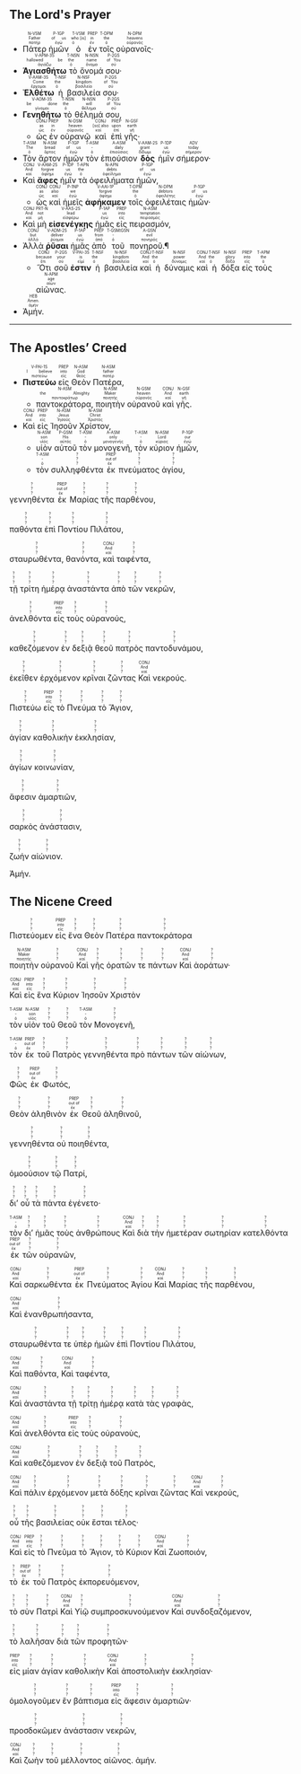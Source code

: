 ## The Lord's Prayer

- <RUBY><ruby><ruby>Πάτερ<rt>πατήρ</rt></ruby><rt>Father</rt></ruby><rt>N-VSM</rt></RUBY> <RUBY><ruby><ruby>ἡμῶν<rt>ἐγώ</rt></ruby><rt>of us</rt></ruby><rt>P-1GP</rt></RUBY> <RUBY><ruby><ruby>ὁ<rt>ὁ</rt></ruby><rt>who [is]</rt></ruby><rt>T-VSM</rt></RUBY> <RUBY><ruby><ruby>ἐν<rt>ἐν</rt></ruby><rt>in</rt></ruby><rt>PREP</rt></RUBY> <RUBY><ruby><ruby>τοῖς<rt>ὁ</rt></ruby><rt>the</rt></ruby><rt>T-DPM</rt></RUBY> <RUBY><ruby><ruby>οὐρανοῖς·<rt>οὐρανός</rt></ruby><rt>heavens</rt></ruby><rt>N-DPM</rt></RUBY> 
- <RUBY><ruby><ruby><strong>Ἁγιασθήτω</strong><rt>ἁγιάζω</rt></ruby><rt>hallowed be</rt></ruby><rt>V-APM-3S</rt></RUBY> <RUBY><ruby><ruby>τὸ<rt>ὁ</rt></ruby><rt>the</rt></ruby><rt>T-NSN</rt></RUBY> <RUBY><ruby><ruby>ὄνομά<rt>ὄνομα</rt></ruby><rt>name</rt></ruby><rt>N-NSN</rt></RUBY> <RUBY><ruby><ruby>σου·<rt>σύ</rt></ruby><rt>of You</rt></ruby><rt>P-2GS</rt></RUBY>
- <RUBY><ruby><ruby><strong>Ἐλθέτω</strong><rt>ἔρχομαι</rt></ruby><rt>Come</rt></ruby><rt>V-AAM-3S</rt></RUBY> <RUBY><ruby><ruby>ἡ<rt>ὁ</rt></ruby><rt>the</rt></ruby><rt>T-NSF</rt></RUBY> <RUBY><ruby><ruby>βασιλεία<rt>βασιλεία</rt></ruby><rt>kingdom</rt></ruby><rt>N-NSF</rt></RUBY> <RUBY><ruby><ruby>σου·<rt>σύ</rt></ruby><rt>of You</rt></ruby><rt>P-2GS</rt></RUBY> 
- <RUBY><ruby><ruby><strong>Γενηθήτω</strong><rt>γίνομαι</rt></ruby><rt>be done</rt></ruby><rt>V-AOM-3S</rt></RUBY> <RUBY><ruby><ruby>τὸ<rt>ὁ</rt></ruby><rt>the</rt></ruby><rt>T-NSN</rt></RUBY> <RUBY><ruby><ruby>θέλημά<rt>θέλημα</rt></ruby><rt>will</rt></ruby><rt>N-NSN</rt></RUBY> <RUBY><ruby><ruby>σου,<rt>σύ</rt></ruby><rt>of You</rt></ruby><rt>P-2GS</rt></RUBY> 
	- <RUBY><ruby><ruby>ὡς<rt>ὡς</rt></ruby><rt>as</rt></ruby><rt>CONJ</rt></RUBY> <RUBY><ruby><ruby>ἐν<rt>ἐν</rt></ruby><rt>in</rt></ruby><rt>PREP</rt></RUBY> <RUBY><ruby><ruby>οὐρανῷ<rt>οὐρανός</rt></ruby><rt>heaven</rt></ruby><rt>N-DSM</rt></RUBY> <RUBY><ruby><ruby>καὶ<rt>καί</rt></ruby><rt>[so] also</rt></ruby><rt>CONJ</rt></RUBY> <RUBY><ruby><ruby>ἐπὶ<rt>ἐπί</rt></ruby><rt>upon</rt></ruby><rt>PREP</rt></RUBY> <RUBY><ruby><ruby>γῆς·<rt>γῆ</rt></ruby><rt>earth</rt></ruby><rt>N-GSF</rt></RUBY> 
- <RUBY><ruby><ruby>Τὸν<rt>ὁ</rt></ruby><rt>The</rt></ruby><rt>T-ASM</rt></RUBY> <RUBY><ruby><ruby>ἄρτον<rt>ἄρτος</rt></ruby><rt>bread</rt></ruby><rt>N-ASM</rt></RUBY> <RUBY><ruby><ruby>ἡμῶν<rt>ἐγώ</rt></ruby><rt>of us</rt></ruby><rt>P-1GP</rt></RUBY> <RUBY><ruby><ruby>τὸν<rt>ὁ</rt></ruby><rt>-</rt></ruby><rt>T-ASM</rt></RUBY> <RUBY><ruby><ruby>ἐπιούσιον<rt>ἐπιούσιος</rt></ruby><rt>daily</rt></ruby><rt>A-ASM</rt></RUBY> <RUBY><ruby><ruby><strong>δὸς</strong><rt>δίδωμι</rt></ruby><rt>grant</rt></ruby><rt>V-AAM-2S</rt></RUBY> <RUBY><ruby><ruby>ἡμῖν<rt>ἐγώ</rt></ruby><rt>us</rt></ruby><rt>P-1DP</rt></RUBY> <RUBY><ruby><ruby>σήμερον·<rt>σήμερον</rt></ruby><rt>today</rt></ruby><rt>ADV</rt></RUBY> 
- <RUBY><ruby><ruby>Καὶ<rt>καί</rt></ruby><rt>And</rt></ruby><rt>CONJ</rt></RUBY> <RUBY><ruby><ruby><strong>ἄφες</strong><rt>ἀφίημι</rt></ruby><rt>forgive</rt></ruby><rt>V-AAM-2S</rt></RUBY> <RUBY><ruby><ruby>ἡμῖν<rt>ἐγώ</rt></ruby><rt>us</rt></ruby><rt>P-1DP</rt></RUBY> <RUBY><ruby><ruby>τὰ<rt>ὁ</rt></ruby><rt>the</rt></ruby><rt>T-APN</rt></RUBY> <RUBY><ruby><ruby>ὀφειλήματα<rt>ὀφείλημα</rt></ruby><rt>debts</rt></ruby><rt>N-APN</rt></RUBY> <RUBY><ruby><ruby>ἡμῶν,<rt>ἐγώ</rt></ruby><rt>of us</rt></ruby><rt>P-1GP</rt></RUBY> 
	- <RUBY><ruby><ruby>ὡς<rt>ὡς</rt></ruby><rt>as</rt></ruby><rt>CONJ</rt></RUBY> <RUBY><ruby><ruby>καὶ<rt>καί</rt></ruby><rt>also</rt></ruby><rt>CONJ</rt></RUBY> <RUBY><ruby><ruby>ἡμεῖς<rt>ἐγώ</rt></ruby><rt>we</rt></ruby><rt>P-1NP</rt></RUBY> <RUBY><ruby><ruby><strong>ἀφήκαμεν</strong><rt>ἀφίημι</rt></ruby><rt>forgive</rt></ruby><rt>V-AAI-1P</rt></RUBY> <RUBY><ruby><ruby>τοῖς<rt>ὁ</rt></ruby><rt>the</rt></ruby><rt>T-DPM</rt></RUBY> <RUBY><ruby><ruby>ὀφειλέταις<rt>ὀφειλέτης</rt></ruby><rt>debtors</rt></ruby><rt>N-DPM</rt></RUBY> <RUBY><ruby><ruby>ἡμῶν·<rt>ἐγώ</rt></ruby><rt>of us</rt></ruby><rt>P-1GP</rt></RUBY> 
- <RUBY><ruby><ruby>Καὶ<rt>καί</rt></ruby><rt>And</rt></ruby><rt>CONJ</rt></RUBY> <RUBY><ruby><ruby>μὴ<rt>μή</rt></ruby><rt>not</rt></ruby><rt>PRT-N</rt></RUBY> <RUBY><ruby><ruby><strong>εἰσενέγκῃς</strong><rt>εἰσφέρω</rt></ruby><rt>lead</rt></ruby><rt>V-AAS-2S</rt></RUBY> <RUBY><ruby><ruby>ἡμᾶς<rt>ἐγώ</rt></ruby><rt>us</rt></ruby><rt>P-1AP</rt></RUBY> <RUBY><ruby><ruby>εἰς<rt>εἰς</rt></ruby><rt>into</rt></ruby><rt>PREP</rt></RUBY> <RUBY><ruby><ruby>πειρασμόν,<rt>πειρασμός</rt></ruby><rt>temptation</rt></ruby><rt>N-ASM</rt></RUBY> 
- <RUBY><ruby><ruby>Ἀλλὰ<rt>ἀλλά</rt></ruby><rt>but</rt></ruby><rt>CONJ</rt></RUBY> <RUBY><ruby><ruby><strong>ῥῦσαι</strong><rt>ῥύομαι</rt></ruby><rt>deliver</rt></ruby><rt>V-ADM-2S</rt></RUBY> <RUBY><ruby><ruby>ἡμᾶς<rt>ἐγώ</rt></ruby><rt>us</rt></ruby><rt>P-1AP</rt></RUBY> <RUBY><ruby><ruby>ἀπὸ<rt>ἀπό</rt></ruby><rt>from</rt></ruby><rt>PREP</rt></RUBY> <RUBY><ruby><ruby>τοῦ<rt>ὁ</rt></ruby><rt>-</rt></ruby><rt>T-GSM⁞GSN</rt></RUBY> <RUBY><ruby><ruby>πονηροῦ.¶<rt>πονηρός</rt></ruby><rt>evil</rt></ruby><rt>A-GSN</rt></RUBY> 
	- <RUBY><ruby><ruby>Ὅτι<rt>ὅτι</rt></ruby><rt>because</rt></ruby><rt>CONJ</rt></RUBY> <RUBY><ruby><ruby>σοῦ<rt>σύ</rt></ruby><rt>your</rt></ruby><rt>P-2GS</rt></RUBY> <RUBY><ruby><ruby><strong>ἐστιν</strong><rt>εἰμί</rt></ruby><rt>is</rt></ruby><rt>V-PAI-3S</rt></RUBY> <RUBY><ruby><ruby>ἡ<rt>ὁ</rt></ruby><rt>the</rt></ruby><rt>T-NSF</rt></RUBY> <RUBY><ruby><ruby>βασιλεία<rt>βασιλεία</rt></ruby><rt>kingdom</rt></ruby><rt>N-NSF</rt></RUBY> <RUBY><ruby><ruby>καὶ<rt>καί</rt></ruby><rt>And</rt></ruby><rt>CONJ</rt></RUBY> <RUBY><ruby><ruby>ἡ<rt>ὁ</rt></ruby><rt>the</rt></ruby><rt>T-NSF</rt></RUBY> <RUBY><ruby><ruby>δύναμις<rt>δύναμις</rt></ruby><rt>power</rt></ruby><rt>N-NSF</rt></RUBY> <RUBY><ruby><ruby>καὶ<rt>καί</rt></ruby><rt>And</rt></ruby><rt>CONJ</rt></RUBY> <RUBY><ruby><ruby>ἡ<rt>ὁ</rt></ruby><rt>the</rt></ruby><rt>T-NSF</rt></RUBY> <RUBY><ruby><ruby>δόξα<rt>δόξα</rt></ruby><rt>glory</rt></ruby><rt>N-NSF</rt></RUBY> <RUBY><ruby><ruby>εἰς<rt>εἰς</rt></ruby><rt>into</rt></ruby><rt>PREP</rt></RUBY> <RUBY><ruby><ruby>τοὺς<rt>ὁ</rt></ruby><rt>the</rt></ruby><rt>T-APM</rt></RUBY> <RUBY><ruby><ruby>αἰῶνας.<rt>αἰών</rt></ruby><rt>age</rt></ruby><rt>N-APM</rt></RUBY>
- <RUBY><ruby><ruby>Ἀμήν.<rt>ἀμήν</rt></ruby><rt>Amen.</rt></ruby><rt>HEB</rt></RUBY>

<div style='page-break-after: always;'></div>

---

## The Apostles’ Creed
- <RUBY><ruby><ruby><strong>Πιστεύω</strong><rt>πιστεύω</rt></ruby><rt>I believe</rt></ruby><rt>V-PAI-1S</rt></RUBY> <RUBY><ruby><ruby>εἰς<rt>εἰς</rt></ruby><rt>into</rt></ruby><rt>PREP</rt></RUBY> <RUBY><ruby><ruby>Θεὸν<rt>θεός</rt></ruby><rt>God</rt></ruby><rt>N-ASM</rt></RUBY> <RUBY><ruby><ruby>Πατέρα,<rt>πατέρ</rt></ruby><rt>father</rt></ruby><rt>N-ASM</rt></RUBY> 
	- <RUBY><ruby><ruby>παντοκράτορα,<rt>παντοκράτωρ</rt></ruby><rt>the Almighty</rt></ruby><rt>N-ASM</rt></RUBY> <RUBY><ruby><ruby>ποιητὴν<rt>ποιητής</rt></ruby><rt>Maker</rt></ruby><rt>N-ASM</rt></RUBY> <RUBY><ruby><ruby>οὐρανοῦ<rt>οὐρανός</rt></ruby><rt>heaven</rt></ruby><rt>N-GSM</rt></RUBY> <RUBY><ruby><ruby>καὶ<rt>καί</rt></ruby><rt>And</rt></ruby><rt>CONJ</rt></RUBY> <RUBY><ruby><ruby>γῆς.<rt>γῆ</rt></ruby><rt>earth</rt></ruby><rt>N-GSF</rt></RUBY>
- <RUBY><ruby><ruby>Καὶ<rt>καί</rt></ruby><rt>And</rt></ruby><rt>CONJ</rt></RUBY> <RUBY><ruby><ruby>εἰς<rt>εἰς</rt></ruby><rt>into</rt></ruby><rt>PREP</rt></RUBY> <RUBY><ruby><ruby>Ἰησοῦν<rt>Ἰησοῦς</rt></ruby><rt>Jesus</rt></ruby><rt>N-ASM</rt></RUBY> <RUBY><ruby><ruby>Χρίστον,<rt>Χριστός</rt></ruby><rt>Christ</rt></ruby><rt>N-ASM</rt></RUBY> 
	- <RUBY><ruby><ruby>υἱὸν<rt>υἱός</rt></ruby><rt>son</rt></ruby><rt>N-ASM</rt></RUBY> <RUBY><ruby><ruby>αὐτοῦ<rt>αὐτός</rt></ruby><rt>His</rt></ruby><rt>P-GSM</rt></RUBY> <RUBY><ruby><ruby>τὸν<rt>ὁ</rt></ruby><rt>-</rt></ruby><rt>T-ASM</rt></RUBY> <RUBY><ruby><ruby>μονογενῆ,<rt>μονογενής</rt></ruby><rt>only</rt></ruby><rt>A-ASM</rt></RUBY> <RUBY><ruby><ruby>τὸν<rt>ὁ</rt></ruby><rt>-</rt></ruby><rt>T-ASM</rt></RUBY> <RUBY><ruby><ruby>κύριον<rt>κύριος</rt></ruby><rt>Lord</rt></ruby><rt>N-ASM</rt></RUBY> <RUBY><ruby><ruby>ἡμῶν,<rt>ἐγώ</rt></ruby><rt>our</rt></ruby><rt>P-1GP</rt></RUBY> 
	- <RUBY><ruby><ruby>τὸν<rt>ὁ</rt></ruby><rt>-</rt></ruby><rt>T-ASM</rt></RUBY> <RUBY><ruby><ruby>συλληφθέντα<rt>?</rt></ruby><rt>?</rt></ruby><rt>?</rt></RUBY> <RUBY><ruby><ruby>ἐκ<rt>ἐκ</rt></ruby><rt>out of</rt></ruby><rt>PREP</rt></RUBY> <RUBY><ruby><ruby>πνεύματος<rt>?</rt></ruby><rt>?</rt></ruby><rt>?</rt></RUBY> <RUBY><ruby><ruby>ἁγίου,<rt>?</rt></ruby><rt>?</rt></ruby><rt>?</rt></RUBY> 

 <RUBY><ruby><ruby>γεννηθέντα<rt>?</rt></ruby><rt>?</rt></ruby><rt>?</rt></RUBY> <RUBY><ruby><ruby>ἐκ<rt>ἐκ</rt></ruby><rt>out of</rt></ruby><rt>PREP</rt></RUBY> <RUBY><ruby><ruby>Μαρίας<rt>?</rt></ruby><rt>?</rt></ruby><rt>?</rt></RUBY> <RUBY><ruby><ruby>τῆς<rt>?</rt></ruby><rt>?</rt></ruby><rt>?</rt></RUBY> <RUBY><ruby><ruby>παρθένου,<rt>?</rt></ruby><rt>?</rt></ruby><rt>?</rt></RUBY> 

 <RUBY><ruby><ruby>παθόντα<rt>?</rt></ruby><rt>?</rt></ruby><rt>?</rt></RUBY> <RUBY><ruby><ruby>ἐπὶ<rt>?</rt></ruby><rt>?</rt></ruby><rt>?</rt></RUBY> <RUBY><ruby><ruby>Ποντίου<rt>?</rt></ruby><rt>?</rt></ruby><rt>?</rt></RUBY> <RUBY><ruby><ruby>Πιλάτου,<rt>?</rt></ruby><rt>?</rt></ruby><rt>?</rt></RUBY> 

 <RUBY><ruby><ruby>σταυρωθέντα,<rt>?</rt></ruby><rt>?</rt></ruby><rt>?</rt></RUBY> <RUBY><ruby><ruby>θανόντα,<rt>?</rt></ruby><rt>?</rt></ruby><rt>?</rt></RUBY> <RUBY><ruby><ruby>καὶ<rt>καί</rt></ruby><rt>And</rt></ruby><rt>CONJ</rt></RUBY> <RUBY><ruby><ruby>ταφέντα,<rt>?</rt></ruby><rt>?</rt></ruby><rt>?</rt></RUBY> 

 <RUBY><ruby><ruby>τῇ<rt>?</rt></ruby><rt>?</rt></ruby><rt>?</rt></RUBY> <RUBY><ruby><ruby>τρίτη<rt>?</rt></ruby><rt>?</rt></ruby><rt>?</rt></RUBY> <RUBY><ruby><ruby>ἡμέρᾳ<rt>?</rt></ruby><rt>?</rt></ruby><rt>?</rt></RUBY> <RUBY><ruby><ruby>ἀναστάντα<rt>?</rt></ruby><rt>?</rt></ruby><rt>?</rt></RUBY> <RUBY><ruby><ruby>ἀπὸ<rt>?</rt></ruby><rt>?</rt></ruby><rt>?</rt></RUBY> <RUBY><ruby><ruby>τῶν<rt>?</rt></ruby><rt>?</rt></ruby><rt>?</rt></RUBY> <RUBY><ruby><ruby>νεκρῶν,<rt>?</rt></ruby><rt>?</rt></ruby><rt>?</rt></RUBY> 

 <RUBY><ruby><ruby>ἀνελθόντα<rt>?</rt></ruby><rt>?</rt></ruby><rt>?</rt></RUBY> <RUBY><ruby><ruby>εἰς<rt>εἰς</rt></ruby><rt>into</rt></ruby><rt>PREP</rt></RUBY> <RUBY><ruby><ruby>τοὺς<rt>?</rt></ruby><rt>?</rt></ruby><rt>?</rt></RUBY> <RUBY><ruby><ruby>οὐρανούς,<rt>?</rt></ruby><rt>?</rt></ruby><rt>?</rt></RUBY> 

 <RUBY><ruby><ruby>καθεζόμενον<rt>?</rt></ruby><rt>?</rt></ruby><rt>?</rt></RUBY> <RUBY><ruby><ruby>ἐν<rt>?</rt></ruby><rt>?</rt></ruby><rt>?</rt></RUBY> <RUBY><ruby><ruby>δεξιᾷ<rt>?</rt></ruby><rt>?</rt></ruby><rt>?</rt></RUBY> <RUBY><ruby><ruby>θεοῦ<rt>?</rt></ruby><rt>?</rt></ruby><rt>?</rt></RUBY> <RUBY><ruby><ruby>πατρὸς<rt>?</rt></ruby><rt>?</rt></ruby><rt>?</rt></RUBY> <RUBY><ruby><ruby>παντοδυνάμου,<rt>?</rt></ruby><rt>?</rt></ruby><rt>?</rt></RUBY> 

 <RUBY><ruby><ruby>ἐκεῖθεν<rt>?</rt></ruby><rt>?</rt></ruby><rt>?</rt></RUBY> <RUBY><ruby><ruby>ἐρχόμενον<rt>?</rt></ruby><rt>?</rt></ruby><rt>?</rt></RUBY> <RUBY><ruby><ruby>κρῖναι<rt>?</rt></ruby><rt>?</rt></ruby><rt>?</rt></RUBY> <RUBY><ruby><ruby>ζῶντας<rt>?</rt></ruby><rt>?</rt></ruby><rt>?</rt></RUBY> <RUBY><ruby><ruby>Καὶ<rt>καί</rt></ruby><rt>And</rt></ruby><rt>CONJ</rt></RUBY> νεκρούς.

  

<RUBY><ruby><ruby>Πιστεύω<rt>?</rt></ruby><rt>?</rt></ruby><rt>?</rt></RUBY> <RUBY><ruby><ruby>εἰς<rt>εἰς</rt></ruby><rt>into</rt></ruby><rt>PREP</rt></RUBY> <RUBY><ruby><ruby>τὸ<rt>?</rt></ruby><rt>?</rt></ruby><rt>?</rt></RUBY> <RUBY><ruby><ruby>Πνεύμα<rt>?</rt></ruby><rt>?</rt></ruby><rt>?</rt></RUBY> <RUBY><ruby><ruby>τὸ<rt>?</rt></ruby><rt>?</rt></ruby><rt>?</rt></RUBY> <RUBY><ruby><ruby>Ἅγιον,<rt>?</rt></ruby><rt>?</rt></ruby><rt>?</rt></RUBY> 

<RUBY><ruby><ruby>ἁγίαν<rt>?</rt></ruby><rt>?</rt></ruby><rt>?</rt></RUBY> <RUBY><ruby><ruby>καθολικὴν<rt>?</rt></ruby><rt>?</rt></ruby><rt>?</rt></RUBY> <RUBY><ruby><ruby>ἐκκλησίαν,<rt>?</rt></ruby><rt>?</rt></ruby><rt>?</rt></RUBY> 

<RUBY><ruby><ruby>ἁγίων<rt>?</rt></ruby><rt>?</rt></ruby><rt>?</rt></RUBY> <RUBY><ruby><ruby>κοινωνίαν,<rt>?</rt></ruby><rt>?</rt></ruby><rt>?</rt></RUBY> 

<RUBY><ruby><ruby>ἄφεσιν<rt>?</rt></ruby><rt>?</rt></ruby><rt>?</rt></RUBY> <RUBY><ruby><ruby>ἁμαρτιῶν,<rt>?</rt></ruby><rt>?</rt></ruby><rt>?</rt></RUBY> 

<RUBY><ruby><ruby>σαρκὸς<rt>?</rt></ruby><rt>?</rt></ruby><rt>?</rt></RUBY> <RUBY><ruby><ruby>ἀνάστασιν,<rt>?</rt></ruby><rt>?</rt></ruby><rt>?</rt></RUBY> 

<RUBY><ruby><ruby>ζωήν<rt>?</rt></ruby><rt>?</rt></ruby><rt>?</rt></RUBY> <RUBY><ruby><ruby>αἰώνιον.<rt>?</rt></ruby><rt>?</rt></ruby><rt>?</rt></RUBY> 

Ἀμήν.



## The Nicene Creed

<RUBY><ruby><ruby>Πιστεύομεν<rt>?</rt></ruby><rt>?</rt></ruby><rt>?</rt></RUBY> <RUBY><ruby><ruby>εἰς<rt>εἰς</rt></ruby><rt>into</rt></ruby><rt>PREP</rt></RUBY> <RUBY><ruby><ruby>ἕνα<rt>?</rt></ruby><rt>?</rt></ruby><rt>?</rt></RUBY> <RUBY><ruby><ruby>Θεὸν<rt>?</rt></ruby><rt>?</rt></ruby><rt>?</rt></RUBY> <RUBY><ruby><ruby>Πατέρα<rt>?</rt></ruby><rt>?</rt></ruby><rt>?</rt></RUBY> <RUBY><ruby><ruby>παντοκράτορα<rt>?</rt></ruby><rt>?</rt></ruby><rt>?</rt></RUBY> 

<RUBY><ruby><ruby>ποιητὴν<rt>ποιητής</rt></ruby><rt>Maker</rt></ruby><rt>N-ASM</rt></RUBY> <RUBY><ruby><ruby>οὐρανοῦ<rt>?</rt></ruby><rt>?</rt></ruby><rt>?</rt></RUBY> <RUBY><ruby><ruby>Καὶ<rt>καί</rt></ruby><rt>And</rt></ruby><rt>CONJ</rt></RUBY> <RUBY><ruby><ruby>γῆς<rt>?</rt></ruby><rt>?</rt></ruby><rt>?</rt></RUBY> <RUBY><ruby><ruby>ὁρατῶν<rt>?</rt></ruby><rt>?</rt></ruby><rt>?</rt></RUBY> <RUBY><ruby><ruby>τε<rt>?</rt></ruby><rt>?</rt></ruby><rt>?</rt></RUBY> <RUBY><ruby><ruby>πάντων<rt>?</rt></ruby><rt>?</rt></ruby><rt>?</rt></RUBY> <RUBY><ruby><ruby>Καὶ<rt>καί</rt></ruby><rt>And</rt></ruby><rt>CONJ</rt></RUBY> <RUBY><ruby><ruby>ἀοράτων·<rt>?</rt></ruby><rt>?</rt></ruby><rt>?</rt></RUBY> 

<RUBY><ruby><ruby>Καὶ<rt>καί</rt></ruby><rt>And</rt></ruby><rt>CONJ</rt></RUBY> <RUBY><ruby><ruby>εἰς<rt>εἰς</rt></ruby><rt>into</rt></ruby><rt>PREP</rt></RUBY> <RUBY><ruby><ruby>ἕνα<rt>?</rt></ruby><rt>?</rt></ruby><rt>?</rt></RUBY> <RUBY><ruby><ruby>Κύριον<rt>?</rt></ruby><rt>?</rt></ruby><rt>?</rt></RUBY> <RUBY><ruby><ruby>Ἰησοῦν<rt>?</rt></ruby><rt>?</rt></ruby><rt>?</rt></RUBY> <RUBY><ruby><ruby>Χριστὸν<rt>?</rt></ruby><rt>?</rt></ruby><rt>?</rt></RUBY> 

<RUBY><ruby><ruby>τὸν<rt>ὁ</rt></ruby><rt>-</rt></ruby><rt>T-ASM</rt></RUBY> <RUBY><ruby><ruby>υἱὸν<rt>υἱός</rt></ruby><rt>son</rt></ruby><rt>N-ASM</rt></RUBY> <RUBY><ruby><ruby>τοῦ<rt>?</rt></ruby><rt>?</rt></ruby><rt>?</rt></RUBY> <RUBY><ruby><ruby>Θεοῦ<rt>?</rt></ruby><rt>?</rt></ruby><rt>?</rt></RUBY> <RUBY><ruby><ruby>τὸν<rt>ὁ</rt></ruby><rt>-</rt></ruby><rt>T-ASM</rt></RUBY> <RUBY><ruby><ruby>Μονογενῆ,<rt>?</rt></ruby><rt>?</rt></ruby><rt>?</rt></RUBY> 

<RUBY><ruby><ruby>τὸν<rt>ὁ</rt></ruby><rt>-</rt></ruby><rt>T-ASM</rt></RUBY> <RUBY><ruby><ruby>ἐκ<rt>ἐκ</rt></ruby><rt>out of</rt></ruby><rt>PREP</rt></RUBY> <RUBY><ruby><ruby>τοῦ<rt>?</rt></ruby><rt>?</rt></ruby><rt>?</rt></RUBY> <RUBY><ruby><ruby>Πατρὸς<rt>?</rt></ruby><rt>?</rt></ruby><rt>?</rt></RUBY> <RUBY><ruby><ruby>γεννηθέντα<rt>?</rt></ruby><rt>?</rt></ruby><rt>?</rt></RUBY> <RUBY><ruby><ruby>πρὸ<rt>?</rt></ruby><rt>?</rt></ruby><rt>?</rt></RUBY> <RUBY><ruby><ruby>πάντων<rt>?</rt></ruby><rt>?</rt></ruby><rt>?</rt></RUBY> <RUBY><ruby><ruby>τῶν<rt>?</rt></ruby><rt>?</rt></ruby><rt>?</rt></RUBY> <RUBY><ruby><ruby>αἰώνων,<rt>?</rt></ruby><rt>?</rt></ruby><rt>?</rt></RUBY> 

<RUBY><ruby><ruby>Φῶς<rt>?</rt></ruby><rt>?</rt></ruby><rt>?</rt></RUBY> <RUBY><ruby><ruby>ἐκ<rt>ἐκ</rt></ruby><rt>out of</rt></ruby><rt>PREP</rt></RUBY> <RUBY><ruby><ruby>Φωτός,<rt>?</rt></ruby><rt>?</rt></ruby><rt>?</rt></RUBY> 

<RUBY><ruby><ruby>Θεὸν<rt>?</rt></ruby><rt>?</rt></ruby><rt>?</rt></RUBY> <RUBY><ruby><ruby>ἀληθινὸν<rt>?</rt></ruby><rt>?</rt></ruby><rt>?</rt></RUBY> <RUBY><ruby><ruby>ἐκ<rt>ἐκ</rt></ruby><rt>out of</rt></ruby><rt>PREP</rt></RUBY> <RUBY><ruby><ruby>Θεοῦ<rt>?</rt></ruby><rt>?</rt></ruby><rt>?</rt></RUBY> <RUBY><ruby><ruby>ἀληθινοῦ,<rt>?</rt></ruby><rt>?</rt></ruby><rt>?</rt></RUBY> 

<RUBY><ruby><ruby>γεννηθέντα<rt>?</rt></ruby><rt>?</rt></ruby><rt>?</rt></RUBY> <RUBY><ruby><ruby>οὐ<rt>?</rt></ruby><rt>?</rt></ruby><rt>?</rt></RUBY> <RUBY><ruby><ruby>ποιηθέντα,<rt>?</rt></ruby><rt>?</rt></ruby><rt>?</rt></RUBY> 

<RUBY><ruby><ruby>ὁμοούσιον<rt>?</rt></ruby><rt>?</rt></ruby><rt>?</rt></RUBY> <RUBY><ruby><ruby>τῷ<rt>?</rt></ruby><rt>?</rt></ruby><rt>?</rt></RUBY> <RUBY><ruby><ruby>Πατρί,<rt>?</rt></ruby><rt>?</rt></ruby><rt>?</rt></RUBY> 

<RUBY><ruby><ruby>δι’<rt>?</rt></ruby><rt>?</rt></ruby><rt>?</rt></RUBY> <RUBY><ruby><ruby>οὗ<rt>?</rt></ruby><rt>?</rt></ruby><rt>?</rt></RUBY> <RUBY><ruby><ruby>τὰ<rt>?</rt></ruby><rt>?</rt></ruby><rt>?</rt></RUBY> <RUBY><ruby><ruby>πάντα<rt>?</rt></ruby><rt>?</rt></ruby><rt>?</rt></RUBY> <RUBY><ruby><ruby>ἐγένετο·<rt>?</rt></ruby><rt>?</rt></ruby><rt>?</rt></RUBY> 

<RUBY><ruby><ruby>τὸν<rt>ὁ</rt></ruby><rt>-</rt></ruby><rt>T-ASM</rt></RUBY> <RUBY><ruby><ruby>δι’<rt>?</rt></ruby><rt>?</rt></ruby><rt>?</rt></RUBY> <RUBY><ruby><ruby>ἡμᾶς<rt>?</rt></ruby><rt>?</rt></ruby><rt>?</rt></RUBY> <RUBY><ruby><ruby>τοὺς<rt>?</rt></ruby><rt>?</rt></ruby><rt>?</rt></RUBY> <RUBY><ruby><ruby>ἀνθρώπους<rt>?</rt></ruby><rt>?</rt></ruby><rt>?</rt></RUBY> <RUBY><ruby><ruby>Καὶ<rt>καί</rt></ruby><rt>And</rt></ruby><rt>CONJ</rt></RUBY> <RUBY><ruby><ruby>διὰ<rt>?</rt></ruby><rt>?</rt></ruby><rt>?</rt></RUBY> <RUBY><ruby><ruby>τὴν<rt>?</rt></ruby><rt>?</rt></ruby><rt>?</rt></RUBY> <RUBY><ruby><ruby>ἡμετέραν<rt>?</rt></ruby><rt>?</rt></ruby><rt>?</rt></RUBY> <RUBY><ruby><ruby>σωτηρίαν<rt>?</rt></ruby><rt>?</rt></ruby><rt>?</rt></RUBY> <RUBY><ruby><ruby>κατελθόντα<rt>?</rt></ruby><rt>?</rt></ruby><rt>?</rt></RUBY> <RUBY><ruby><ruby>ἐκ<rt>ἐκ</rt></ruby><rt>out of</rt></ruby><rt>PREP</rt></RUBY> <RUBY><ruby><ruby>τῶν<rt>?</rt></ruby><rt>?</rt></ruby><rt>?</rt></RUBY> <RUBY><ruby><ruby>οὐρανῶν,<rt>?</rt></ruby><rt>?</rt></ruby><rt>?</rt></RUBY> 

<RUBY><ruby><ruby>Καὶ<rt>καί</rt></ruby><rt>And</rt></ruby><rt>CONJ</rt></RUBY> <RUBY><ruby><ruby>σαρκωθέντα<rt>?</rt></ruby><rt>?</rt></ruby><rt>?</rt></RUBY> <RUBY><ruby><ruby>ἐκ<rt>ἐκ</rt></ruby><rt>out of</rt></ruby><rt>PREP</rt></RUBY> <RUBY><ruby><ruby>Πνεύματος<rt>?</rt></ruby><rt>?</rt></ruby><rt>?</rt></RUBY> <RUBY><ruby><ruby>Ἁγίου<rt>?</rt></ruby><rt>?</rt></ruby><rt>?</rt></RUBY> <RUBY><ruby><ruby>Καὶ<rt>καί</rt></ruby><rt>And</rt></ruby><rt>CONJ</rt></RUBY> <RUBY><ruby><ruby>Μαρίας<rt>?</rt></ruby><rt>?</rt></ruby><rt>?</rt></RUBY> <RUBY><ruby><ruby>τῆς<rt>?</rt></ruby><rt>?</rt></ruby><rt>?</rt></RUBY> <RUBY><ruby><ruby>παρθένου,<rt>?</rt></ruby><rt>?</rt></ruby><rt>?</rt></RUBY> 

<RUBY><ruby><ruby>Καὶ<rt>καί</rt></ruby><rt>And</rt></ruby><rt>CONJ</rt></RUBY> <RUBY><ruby><ruby>ἐνανθρωπήσαντα,<rt>?</rt></ruby><rt>?</rt></ruby><rt>?</rt></RUBY> 

<RUBY><ruby><ruby>σταυρωθέντα<rt>?</rt></ruby><rt>?</rt></ruby><rt>?</rt></RUBY> <RUBY><ruby><ruby>τε<rt>?</rt></ruby><rt>?</rt></ruby><rt>?</rt></RUBY> <RUBY><ruby><ruby>ὑπὲρ<rt>?</rt></ruby><rt>?</rt></ruby><rt>?</rt></RUBY> <RUBY><ruby><ruby>ἡμῶν<rt>?</rt></ruby><rt>?</rt></ruby><rt>?</rt></RUBY> <RUBY><ruby><ruby>ἐπὶ<rt>?</rt></ruby><rt>?</rt></ruby><rt>?</rt></RUBY> <RUBY><ruby><ruby>Ποντίου<rt>?</rt></ruby><rt>?</rt></ruby><rt>?</rt></RUBY> <RUBY><ruby><ruby>Πιλάτου,<rt>?</rt></ruby><rt>?</rt></ruby><rt>?</rt></RUBY> 

<RUBY><ruby><ruby>Καὶ<rt>καί</rt></ruby><rt>And</rt></ruby><rt>CONJ</rt></RUBY> <RUBY><ruby><ruby>παθόντα,<rt>?</rt></ruby><rt>?</rt></ruby><rt>?</rt></RUBY> <RUBY><ruby><ruby>Καὶ<rt>καί</rt></ruby><rt>And</rt></ruby><rt>CONJ</rt></RUBY> <RUBY><ruby><ruby>ταφέντα,<rt>?</rt></ruby><rt>?</rt></ruby><rt>?</rt></RUBY> 

<RUBY><ruby><ruby>Καὶ<rt>καί</rt></ruby><rt>And</rt></ruby><rt>CONJ</rt></RUBY> <RUBY><ruby><ruby>ἀναστάντα<rt>?</rt></ruby><rt>?</rt></ruby><rt>?</rt></RUBY> <RUBY><ruby><ruby>τῇ<rt>?</rt></ruby><rt>?</rt></ruby><rt>?</rt></RUBY> <RUBY><ruby><ruby>τρίτῃ<rt>?</rt></ruby><rt>?</rt></ruby><rt>?</rt></RUBY> <RUBY><ruby><ruby>ἡμέρᾳ<rt>?</rt></ruby><rt>?</rt></ruby><rt>?</rt></RUBY> <RUBY><ruby><ruby>κατὰ<rt>?</rt></ruby><rt>?</rt></ruby><rt>?</rt></RUBY> <RUBY><ruby><ruby>τὰς<rt>?</rt></ruby><rt>?</rt></ruby><rt>?</rt></RUBY> <RUBY><ruby><ruby>γραφὰς,<rt>?</rt></ruby><rt>?</rt></ruby><rt>?</rt></RUBY> 

<RUBY><ruby><ruby>Καὶ<rt>καί</rt></ruby><rt>And</rt></ruby><rt>CONJ</rt></RUBY> <RUBY><ruby><ruby>ἀνελθόντα<rt>?</rt></ruby><rt>?</rt></ruby><rt>?</rt></RUBY> <RUBY><ruby><ruby>εἰς<rt>εἰς</rt></ruby><rt>into</rt></ruby><rt>PREP</rt></RUBY> <RUBY><ruby><ruby>τοὺς<rt>?</rt></ruby><rt>?</rt></ruby><rt>?</rt></RUBY> <RUBY><ruby><ruby>οὐρανοὺς,<rt>?</rt></ruby><rt>?</rt></ruby><rt>?</rt></RUBY> 

<RUBY><ruby><ruby>Καὶ<rt>καί</rt></ruby><rt>And</rt></ruby><rt>CONJ</rt></RUBY> <RUBY><ruby><ruby>καθεζόμενον<rt>?</rt></ruby><rt>?</rt></ruby><rt>?</rt></RUBY> <RUBY><ruby><ruby>ἐν<rt>?</rt></ruby><rt>?</rt></ruby><rt>?</rt></RUBY> <RUBY><ruby><ruby>δεξιᾷ<rt>?</rt></ruby><rt>?</rt></ruby><rt>?</rt></RUBY> <RUBY><ruby><ruby>τοῦ<rt>?</rt></ruby><rt>?</rt></ruby><rt>?</rt></RUBY> <RUBY><ruby><ruby>Πατρὸς,<rt>?</rt></ruby><rt>?</rt></ruby><rt>?</rt></RUBY> 

<RUBY><ruby><ruby>Καὶ<rt>καί</rt></ruby><rt>And</rt></ruby><rt>CONJ</rt></RUBY> <RUBY><ruby><ruby>πάλιν<rt>?</rt></ruby><rt>?</rt></ruby><rt>?</rt></RUBY> <RUBY><ruby><ruby>ἐρχόμενον<rt>?</rt></ruby><rt>?</rt></ruby><rt>?</rt></RUBY> <RUBY><ruby><ruby>μετὰ<rt>?</rt></ruby><rt>?</rt></ruby><rt>?</rt></RUBY> <RUBY><ruby><ruby>δόξης<rt>?</rt></ruby><rt>?</rt></ruby><rt>?</rt></RUBY> <RUBY><ruby><ruby>κρῖναι<rt>?</rt></ruby><rt>?</rt></ruby><rt>?</rt></RUBY> <RUBY><ruby><ruby>ζῶντας<rt>?</rt></ruby><rt>?</rt></ruby><rt>?</rt></RUBY> <RUBY><ruby><ruby>Καὶ<rt>καί</rt></ruby><rt>And</rt></ruby><rt>CONJ</rt></RUBY> <RUBY><ruby><ruby>νεκρούς,<rt>?</rt></ruby><rt>?</rt></ruby><rt>?</rt></RUBY> 

<RUBY><ruby><ruby>οὗ<rt>?</rt></ruby><rt>?</rt></ruby><rt>?</rt></RUBY> <RUBY><ruby><ruby>τῆς<rt>?</rt></ruby><rt>?</rt></ruby><rt>?</rt></RUBY> <RUBY><ruby><ruby>βασιλείας<rt>?</rt></ruby><rt>?</rt></ruby><rt>?</rt></RUBY> <RUBY><ruby><ruby>οὐκ<rt>?</rt></ruby><rt>?</rt></ruby><rt>?</rt></RUBY> <RUBY><ruby><ruby>ἔσται<rt>?</rt></ruby><rt>?</rt></ruby><rt>?</rt></RUBY> <RUBY><ruby><ruby>τέλος·<rt>?</rt></ruby><rt>?</rt></ruby><rt>?</rt></RUBY> 

<RUBY><ruby><ruby>Καὶ<rt>καί</rt></ruby><rt>And</rt></ruby><rt>CONJ</rt></RUBY> <RUBY><ruby><ruby>εἰς<rt>εἰς</rt></ruby><rt>into</rt></ruby><rt>PREP</rt></RUBY> <RUBY><ruby><ruby>τὸ<rt>?</rt></ruby><rt>?</rt></ruby><rt>?</rt></RUBY> <RUBY><ruby><ruby>Πνεῦμα<rt>?</rt></ruby><rt>?</rt></ruby><rt>?</rt></RUBY> <RUBY><ruby><ruby>τὸ<rt>?</rt></ruby><rt>?</rt></ruby><rt>?</rt></RUBY> <RUBY><ruby><ruby>Ἅγιον,<rt>?</rt></ruby><rt>?</rt></ruby><rt>?</rt></RUBY> <RUBY><ruby><ruby>τὸ<rt>?</rt></ruby><rt>?</rt></ruby><rt>?</rt></RUBY> <RUBY><ruby><ruby>Κύριον<rt>?</rt></ruby><rt>?</rt></ruby><rt>?</rt></RUBY> <RUBY><ruby><ruby>Καὶ<rt>καί</rt></ruby><rt>And</rt></ruby><rt>CONJ</rt></RUBY> <RUBY><ruby><ruby>Ζωοποιόν,<rt>?</rt></ruby><rt>?</rt></ruby><rt>?</rt></RUBY> 

<RUBY><ruby><ruby>τὸ<rt>?</rt></ruby><rt>?</rt></ruby><rt>?</rt></RUBY> <RUBY><ruby><ruby>ἐκ<rt>ἐκ</rt></ruby><rt>out of</rt></ruby><rt>PREP</rt></RUBY> <RUBY><ruby><ruby>τοῦ<rt>?</rt></ruby><rt>?</rt></ruby><rt>?</rt></RUBY> <RUBY><ruby><ruby>Πατρὸς<rt>?</rt></ruby><rt>?</rt></ruby><rt>?</rt></RUBY> <RUBY><ruby><ruby>ἐκπορευόμενον,<rt>?</rt></ruby><rt>?</rt></ruby><rt>?</rt></RUBY> 

<RUBY><ruby><ruby>τὸ<rt>?</rt></ruby><rt>?</rt></ruby><rt>?</rt></RUBY> <RUBY><ruby><ruby>σὺν<rt>?</rt></ruby><rt>?</rt></ruby><rt>?</rt></RUBY> <RUBY><ruby><ruby>Πατρὶ<rt>?</rt></ruby><rt>?</rt></ruby><rt>?</rt></RUBY> <RUBY><ruby><ruby>Καὶ<rt>καί</rt></ruby><rt>And</rt></ruby><rt>CONJ</rt></RUBY> <RUBY><ruby><ruby>Υἱῷ<rt>?</rt></ruby><rt>?</rt></ruby><rt>?</rt></RUBY> <RUBY><ruby><ruby>συμπροσκυνούμενον<rt>?</rt></ruby><rt>?</rt></ruby><rt>?</rt></RUBY> <RUBY><ruby><ruby>Καὶ<rt>καί</rt></ruby><rt>And</rt></ruby><rt>CONJ</rt></RUBY> <RUBY><ruby><ruby>συνδοξαζόμενον,<rt>?</rt></ruby><rt>?</rt></ruby><rt>?</rt></RUBY> 

<RUBY><ruby><ruby>τὸ<rt>?</rt></ruby><rt>?</rt></ruby><rt>?</rt></RUBY> <RUBY><ruby><ruby>λαλῆσαν<rt>?</rt></ruby><rt>?</rt></ruby><rt>?</rt></RUBY> <RUBY><ruby><ruby>διὰ<rt>?</rt></ruby><rt>?</rt></ruby><rt>?</rt></RUBY> <RUBY><ruby><ruby>τῶν<rt>?</rt></ruby><rt>?</rt></ruby><rt>?</rt></RUBY> <RUBY><ruby><ruby>προφητῶν·<rt>?</rt></ruby><rt>?</rt></ruby><rt>?</rt></RUBY> 

<RUBY><ruby><ruby>εἰς<rt>εἰς</rt></ruby><rt>into</rt></ruby><rt>PREP</rt></RUBY> <RUBY><ruby><ruby>μίαν<rt>?</rt></ruby><rt>?</rt></ruby><rt>?</rt></RUBY> <RUBY><ruby><ruby>ἁγίαν<rt>?</rt></ruby><rt>?</rt></ruby><rt>?</rt></RUBY> <RUBY><ruby><ruby>καθολικὴν<rt>?</rt></ruby><rt>?</rt></ruby><rt>?</rt></RUBY> <RUBY><ruby><ruby>Καὶ<rt>καί</rt></ruby><rt>And</rt></ruby><rt>CONJ</rt></RUBY> <RUBY><ruby><ruby>ἀποστολικὴν<rt>?</rt></ruby><rt>?</rt></ruby><rt>?</rt></RUBY> <RUBY><ruby><ruby>ἐκκλησίαν·<rt>?</rt></ruby><rt>?</rt></ruby><rt>?</rt></RUBY> 

<RUBY><ruby><ruby>ὁμολογοῦμεν<rt>?</rt></ruby><rt>?</rt></ruby><rt>?</rt></RUBY> <RUBY><ruby><ruby>ἓν<rt>?</rt></ruby><rt>?</rt></ruby><rt>?</rt></RUBY> <RUBY><ruby><ruby>βάπτισμα<rt>?</rt></ruby><rt>?</rt></ruby><rt>?</rt></RUBY> <RUBY><ruby><ruby>εἰς<rt>εἰς</rt></ruby><rt>into</rt></ruby><rt>PREP</rt></RUBY> <RUBY><ruby><ruby>ἄφεσιν<rt>?</rt></ruby><rt>?</rt></ruby><rt>?</rt></RUBY> <RUBY><ruby><ruby>ἁμαρτιῶν·<rt>?</rt></ruby><rt>?</rt></ruby><rt>?</rt></RUBY> 

<RUBY><ruby><ruby>προσδοκῶμεν<rt>?</rt></ruby><rt>?</rt></ruby><rt>?</rt></RUBY> <RUBY><ruby><ruby>ἀνάστασιν<rt>?</rt></ruby><rt>?</rt></ruby><rt>?</rt></RUBY> <RUBY><ruby><ruby>νεκρῶν,<rt>?</rt></ruby><rt>?</rt></ruby><rt>?</rt></RUBY> 

<RUBY><ruby><ruby>Καὶ<rt>καί</rt></ruby><rt>And</rt></ruby><rt>CONJ</rt></RUBY> <RUBY><ruby><ruby>ζωὴν<rt>?</rt></ruby><rt>?</rt></ruby><rt>?</rt></RUBY> <RUBY><ruby><ruby>τοῦ<rt>?</rt></ruby><rt>?</rt></ruby><rt>?</rt></RUBY> <RUBY><ruby><ruby>μέλλοντος<rt>?</rt></ruby><rt>?</rt></ruby><rt>?</rt></RUBY> <RUBY><ruby><ruby>αἰῶνος.<rt>?</rt></ruby><rt>?</rt></ruby><rt>?</rt></RUBY> ἀμήν.